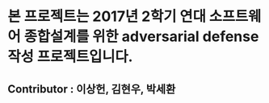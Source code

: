 # 본 프로젝트는 2017년 2학기 연대 소프트웨어 종합설계를 위한 adversarial defense 작성 프로젝트입니다.
## Contributor : 이상헌, 김현우, 박세환
